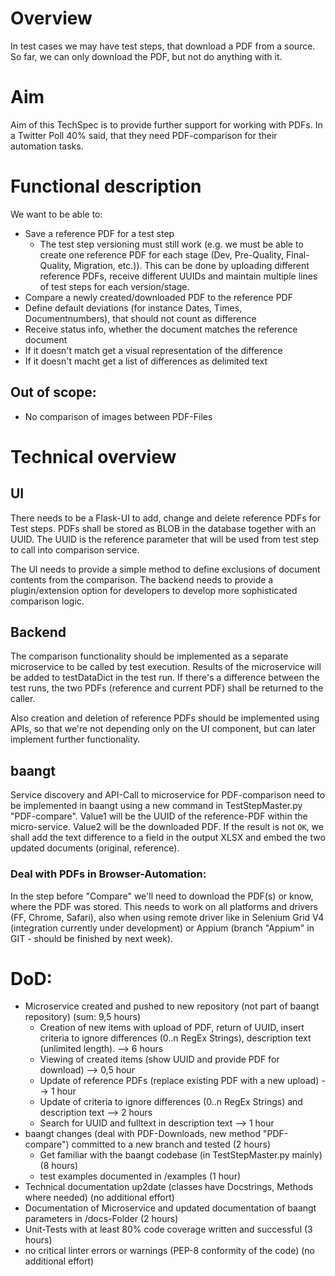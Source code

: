 # Overview

In test cases we may have test steps, that download a PDF from a source. So far, we can only download the PDF, but not 
do anything with it.

# Aim
Aim of this TechSpec is to provide further support for working with PDFs. In a Twitter Poll 40% said, that they need
PDF-comparison for their automation tasks.

# Functional description
We want to be able to:
* Save a reference PDF for a test step
    * The test step versioning must still work (e.g. we must be able to create one reference PDF for each stage (Dev, Pre-Quality, Final-Quality, Migration, etc.)). This can be done by uploading different reference PDFs, receive different UUIDs and maintain multiple lines of test steps for each version/stage.
* Compare a newly created/downloaded PDF to the reference PDF
* Define default deviations (for instance Dates, Times, Documentnumbers), that should not count as difference
* Receive status info, whether the document matches the reference document
* If it doesn't match get a visual representation of the difference
* If it doesn't macht get a list of differences as delimited text

## Out of scope:
* No comparison of images between PDF-Files

# Technical overview
## UI
There needs to be a Flask-UI to add, change and delete reference PDFs for Test steps. PDFs shall be stored as BLOB in 
the database together with an UUID. The UUID is the reference parameter that will be used from test step to call into
comparison service.

The UI needs to provide a simple method to define exclusions of document contents from the comparison. The backend
needs to provide a plugin/extension option for developers to develop more sophisticated comparison logic.

## Backend
The comparison functionality should be implemented as a separate microservice to be called by test execution. Results of the 
microservice will be added to testDataDict in the test run. If there's a difference between the test runs, the two
PDFs (reference and current PDF) shall be returned to the caller.

Also creation and deletion of reference PDFs should be implemented using APIs, so that we're not depending only on the
UI component, but can later implement further functionality.

## baangt
Service discovery and API-Call to microservice for PDF-comparison need to be implemented in baangt using a new command in TestStepMaster.py 
"PDF-compare". Value1 will be the UUID of the reference-PDF within the micro-service. Value2 will be the downloaded PDF.
If the result is not ``OK``, we shall add the text difference to a field in the output XLSX and embed the two updated documents (original, reference).

### Deal with PDFs in Browser-Automation:
In the step before "Compare" we'll need to download the PDF(s) or know, where the PDF was stored. 
This needs to work on all platforms and drivers (FF, Chrome, Safari), also when using remote driver like in Selenium Grid V4 
(integration currently under development) or Appium (branch "Appium" in GIT - should be finished by next week).

# DoD:
* Microservice created and pushed to new repository (not part of baangt repository) (sum: 9,5 hours)
    * Creation of new items with upload of PDF, return of UUID, insert criteria to ignore differences (0..n RegEx Strings), 
    description text (unlimited length). --> 6 hours
    * Viewing of created items (show UUID and provide PDF for download) --> 0,5 hour
    * Update of reference PDFs (replace existing PDF with a new upload) --> 1 hour
    * Update of criteria to ignore differences (0..n RegEx Strings) and description text --> 2 hours
    * Search for UUID and fulltext in description text --> 1 hour
* baangt changes (deal with PDF-Downloads, new method "PDF-compare") committed to a new branch and tested (2 hours)
    * Get familiar with the baangt codebase (in TestStepMaster.py mainly) (8 hours)
    * test examples documented in /examples (1 hour)
* Technical documentation up2date (classes have Docstrings, Methods where needed) (no additional effort)
* Documentation of Microservice and updated documentation of baangt parameters in /docs-Folder (2 hours)
* Unit-Tests with at least 80% code coverage written and successful (3 hours)
* no critical linter errors or warnings (PEP-8 conformity of the code) (no additional effort)